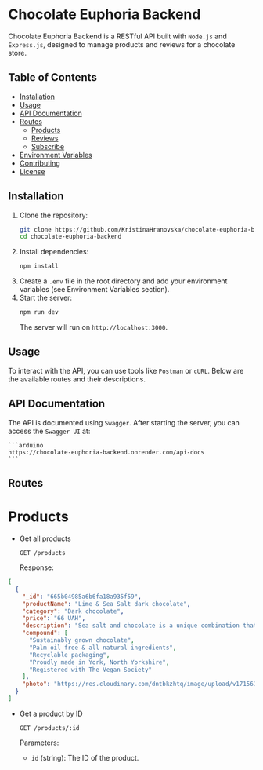 # Chocolate Euphoria Backend

Chocolate Euphoria Backend is a RESTful API built with `Node.js` and `Express.js`, designed to manage products and reviews for a chocolate store.

## Table of Contents

- [Installation](#installation)
- [Usage](#usage)
- [API Documentation](#api-documentation)
- [Routes](#routes)
  - [Products](#products)
  - [Reviews](#reviews)
  - [Subscribe](#subscribe)
- [Environment Variables](#environment-variables)
- [Contributing](#contributing)
- [License](#license)

## Installation

1. Clone the repository:
   ```bash
   git clone https://github.com/KristinaHranovska/chocolate-euphoria-backend.git
   cd chocolate-euphoria-backend
   ```
2. Install dependencies:
   ```bash
   npm install
   ```
3. Create a `.env` file in the root directory and add your environment variables (see Environment Variables section).
4. Start the server:
   ```bash
   npm run dev
   ```
   The server will run on `http://localhost:3000`.

## Usage

To interact with the API, you can use tools like `Postman` or `cURL`. Below are the available routes and their descriptions.

## API Documentation

The API is documented using `Swagger`. After starting the server, you can access the `Swagger UI` at:

    ```arduino
    https://chocolate-euphoria-backend.onrender.com/api-docs
    ```

## Routes

# Products

- Get all products

  ```http
  GET /products
  ```

  Response:

```json
[
  {
    "_id": "665b04985a6b6fa18a935f59",
    "productName": "Lime & Sea Salt dark chocolate",
    "category": "Dark chocolate",
    "price": "66 UAH",
    "description": "Sea salt and chocolate is a unique combination that has completely taken...",
    "compound": [
      "Sustainably grown chocolate",
      "Palm oil free & all natural ingredients",
      "Recyclable packaging",
      "Proudly made in York, North Yorkshire",
      "Registered with The Vegan Society"
    ],
    "photo": "https://res.cloudinary.com/dntbkzhtq/image/upload/v1715618947/limeAmdS..."
  }
]
```

- Get a product by ID

  ```http
  GET /products/:id
  ```

  Parameters:

  - `id` (string): The ID of the product.
